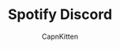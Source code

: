 ---
title: Spotify Discord
author: CapnKitten
github: https://github.com/CapnKitten/
description:
  Combine Discord and Spotify into one
download: https://github.com/CapnKitten/Spotify-Discord
demo: https://cdn.rawgit.com/CapnKitten/Spotify-Discord/master/Spotify-Discord.theme.css
support: https://github.com/CapnKitten/Spotify-Discord/issues
style: dark
tags:
images:
  - name: Spotify Discord Preview
    image: /images/themes/Spotify_Discord_Preview.png
layout: product
ghcommentid: 25
---